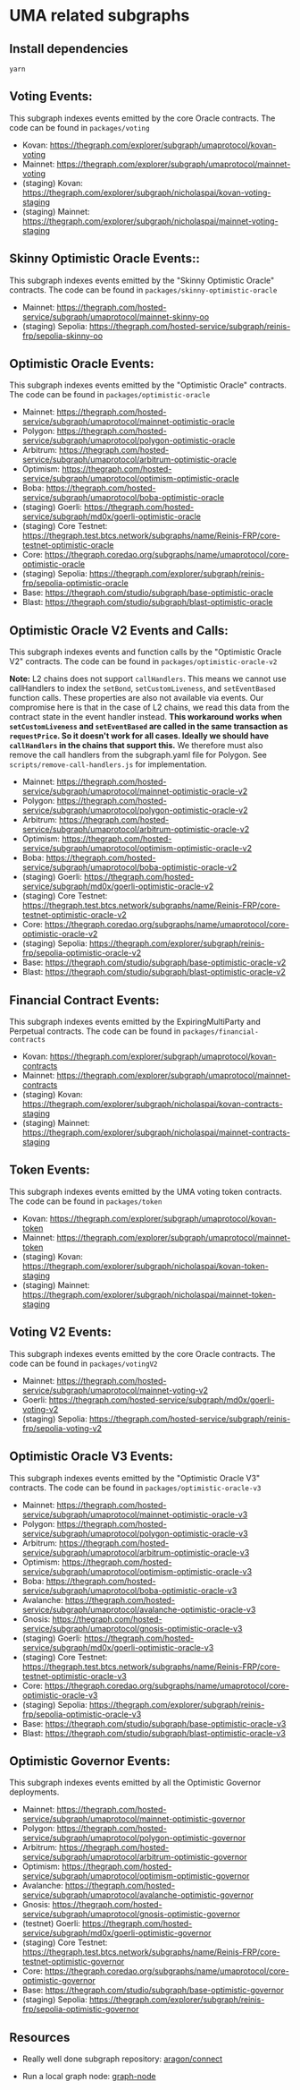 # UMA related subgraphs

## Install dependencies

`yarn`

## Voting Events:

This subgraph indexes events emitted by the core Oracle contracts. The code can be found in `packages/voting`

- Kovan: https://thegraph.com/explorer/subgraph/umaprotocol/kovan-voting
- Mainnet: https://thegraph.com/explorer/subgraph/umaprotocol/mainnet-voting
- (staging) Kovan: https://thegraph.com/explorer/subgraph/nicholaspai/kovan-voting-staging
- (staging) Mainnet: https://thegraph.com/explorer/subgraph/nicholaspai/mainnet-voting-staging

## Skinny Optimistic Oracle Events::

This subgraph indexes events emitted by the "Skinny Optimistic Oracle" contracts. The code can be found in `packages/skinny-optimistic-oracle`

- Mainnet: https://thegraph.com/hosted-service/subgraph/umaprotocol/mainnet-skinny-oo
- (staging) Sepolia: https://thegraph.com/hosted-service/subgraph/reinis-frp/sepolia-skinny-oo

## Optimistic Oracle Events:

This subgraph indexes events emitted by the "Optimistic Oracle" contracts. The code can be found in `packages/optimistic-oracle`

- Mainnet: https://thegraph.com/hosted-service/subgraph/umaprotocol/mainnet-optimistic-oracle
- Polygon: https://thegraph.com/hosted-service/subgraph/umaprotocol/polygon-optimistic-oracle
- Arbitrum: https://thegraph.com/hosted-service/subgraph/umaprotocol/arbitrum-optimistic-oracle
- Optimism: https://thegraph.com/hosted-service/subgraph/umaprotocol/optimism-optimistic-oracle
- Boba: https://thegraph.com/hosted-service/subgraph/umaprotocol/boba-optimistic-oracle
- (staging) Goerli: https://thegraph.com/hosted-service/subgraph/md0x/goerli-optimistic-oracle
- (staging) Core Testnet: https://thegraph.test.btcs.network/subgraphs/name/Reinis-FRP/core-testnet-optimistic-oracle
- Core: https://thegraph.coredao.org/subgraphs/name/umaprotocol/core-optimistic-oracle
- (staging) Sepolia: https://thegraph.com/explorer/subgraph/reinis-frp/sepolia-optimistic-oracle
- Base: https://thegraph.com/studio/subgraph/base-optimistic-oracle
- Blast: https://thegraph.com/studio/subgraph/blast-optimistic-oracle

## Optimistic Oracle V2 Events and Calls:

This subgraph indexes events and function calls by the "Optimistic Oracle V2" contracts. The code can be found in `packages/optimistic-oracle-v2`

**Note:** L2 chains does not support `callHandlers`. This means we cannot use callHandlers to index the `setBond`, `setCustomLiveness`, and `setEventBased` function calls. These properties are also not available via events. Our compromise here is that in the case of L2 chains, we read this data from the contract state in the event handler instead. **This workaround works when `setCustomLiveness` and `setEventBased` are called in the same transaction as `requestPrice`. So it doesn't work for all cases. Ideally we should have `callHandlers` in the chains that support this.** We therefore must also remove the call handlers from the subgraph.yaml file for Polygon. See `scripts/remove-call-handlers.js` for implementation.

- Mainnet: https://thegraph.com/hosted-service/subgraph/umaprotocol/mainnet-optimistic-oracle-v2
- Polygon: https://thegraph.com/hosted-service/subgraph/umaprotocol/polygon-optimistic-oracle-v2
- Arbitrum: https://thegraph.com/hosted-service/subgraph/umaprotocol/arbitrum-optimistic-oracle-v2
- Optimism: https://thegraph.com/hosted-service/subgraph/umaprotocol/optimism-optimistic-oracle-v2
- Boba: https://thegraph.com/hosted-service/subgraph/umaprotocol/boba-optimistic-oracle-v2
- (staging) Goerli: https://thegraph.com/hosted-service/subgraph/md0x/goerli-optimistic-oracle-v2
- (staging) Core Testnet: https://thegraph.test.btcs.network/subgraphs/name/Reinis-FRP/core-testnet-optimistic-oracle-v2
- Core: https://thegraph.coredao.org/subgraphs/name/umaprotocol/core-optimistic-oracle-v2
- (staging) Sepolia: https://thegraph.com/explorer/subgraph/reinis-frp/sepolia-optimistic-oracle-v2
- Base: https://thegraph.com/studio/subgraph/base-optimistic-oracle-v2
- Blast: https://thegraph.com/studio/subgraph/blast-optimistic-oracle-v2

## Financial Contract Events:

This subgraph indexes events emitted by the ExpiringMultiParty and Perpetual contracts. The code can be found in `packages/financial-contracts`

- Kovan: https://thegraph.com/explorer/subgraph/umaprotocol/kovan-contracts
- Mainnet: https://thegraph.com/explorer/subgraph/umaprotocol/mainnet-contracts
- (staging) Kovan: https://thegraph.com/explorer/subgraph/nicholaspai/kovan-contracts-staging
- (staging) Mainnet: https://thegraph.com/explorer/subgraph/nicholaspai/mainnet-contracts-staging

## Token Events:

This subgraph indexes events emitted by the UMA voting token contracts. The code can be found in `packages/token`

- Kovan: https://thegraph.com/explorer/subgraph/umaprotocol/kovan-token
- Mainnet: https://thegraph.com/explorer/subgraph/umaprotocol/mainnet-token
- (staging) Kovan: https://thegraph.com/explorer/subgraph/nicholaspai/kovan-token-staging
- (staging) Mainnet: https://thegraph.com/explorer/subgraph/nicholaspai/mainnet-token-staging

## Voting V2 Events:

This subgraph indexes events emitted by the core Oracle contracts. The code can be found in `packages/votingV2`

- Mainnet: https://thegraph.com/hosted-service/subgraph/umaprotocol/mainnet-voting-v2
- Goerli: https://thegraph.com/hosted-service/subgraph/md0x/goerli-voting-v2
- (staging) Sepolia: https://thegraph.com/hosted-service/subgraph/reinis-frp/sepolia-voting-v2

## Optimistic Oracle V3 Events:

This subgraph indexes events emitted by the "Optimistic Oracle V3" contracts. The code can be found in `packages/optimistic-oracle-v3`

- Mainnet: https://thegraph.com/hosted-service/subgraph/umaprotocol/mainnet-optimistic-oracle-v3
- Polygon: https://thegraph.com/hosted-service/subgraph/umaprotocol/polygon-optimistic-oracle-v3
- Arbitrum: https://thegraph.com/hosted-service/subgraph/umaprotocol/arbitrum-optimistic-oracle-v3
- Optimism: https://thegraph.com/hosted-service/subgraph/umaprotocol/optimism-optimistic-oracle-v3
- Boba: https://thegraph.com/hosted-service/subgraph/umaprotocol/boba-optimistic-oracle-v3
- Avalanche: https://thegraph.com/hosted-service/subgraph/umaprotocol/avalanche-optimistic-oracle-v3
- Gnosis: https://thegraph.com/hosted-service/subgraph/umaprotocol/gnosis-optimistic-oracle-v3
- (staging) Goerli: https://thegraph.com/hosted-service/subgraph/md0x/goerli-optimistic-oracle-v3
- (staging) Core Testnet: https://thegraph.test.btcs.network/subgraphs/name/Reinis-FRP/core-testnet-optimistic-oracle-v3
- Core: https://thegraph.coredao.org/subgraphs/name/umaprotocol/core-optimistic-oracle-v3
- (staging) Sepolia: https://thegraph.com/explorer/subgraph/reinis-frp/sepolia-optimistic-oracle-v3
- Base: https://thegraph.com/studio/subgraph/base-optimistic-oracle-v3
- Blast: https://thegraph.com/studio/subgraph/blast-optimistic-oracle-v3

## Optimistic Governor Events:

This subgraph indexes events emitted by all the Optimistic Governor deployments. 

- Mainnet: https://thegraph.com/hosted-service/subgraph/umaprotocol/mainnet-optimistic-governor
- Polygon: https://thegraph.com/hosted-service/subgraph/umaprotocol/polygon-optimistic-governor
- Arbitrum: https://thegraph.com/hosted-service/subgraph/umaprotocol/arbitrum-optimistic-governor
- Optimism: https://thegraph.com/hosted-service/subgraph/umaprotocol/optimism-optimistic-governor
- Avalanche: https://thegraph.com/hosted-service/subgraph/umaprotocol/avalanche-optimistic-governor
- Gnosis: https://thegraph.com/hosted-service/subgraph/umaprotocol/gnosis-optimistic-governor
- (testnet) Goerli: https://thegraph.com/hosted-service/subgraph/md0x/goerli-optimistic-governor
- (staging) Core Testnet: https://thegraph.test.btcs.network/subgraphs/name/Reinis-FRP/core-testnet-optimistic-governor
- Core: https://thegraph.coredao.org/subgraphs/name/umaprotocol/core-optimistic-governor
- Base: https://thegraph.com/studio/subgraph/base-optimistic-governor
- (staging) Sepolia: https://thegraph.com/explorer/subgraph/reinis-frp/sepolia-optimistic-governor

## Resources

- Really well done subgraph repository: [aragon/connect](https://github.com/aragon/connect/tree/master/packages/connect-thegraph/subgraph)

- Run a local graph node: [graph-node](https://github.com/graphprotocol/graph-node/blob/master/docker/README.md)

